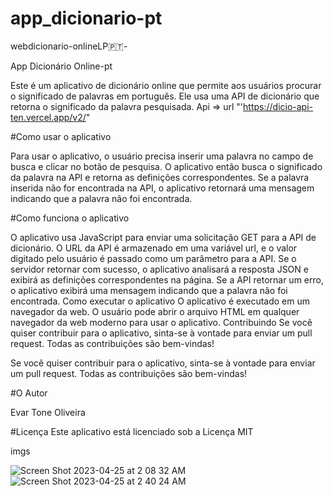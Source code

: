 # app_dicionario-pt
 webdicionario-onlineLP🇵🇹-

App Dicionário Online-pt

Este é um aplicativo de dicionário online que permite aos usuários procurar o significado de palavras em português. Ele usa uma API de dicionário que retorna o significado da palavra pesquisada. Api => url "'https://dicio-api-ten.vercel.app/v2/"

#Como usar o aplicativo

Para usar o aplicativo, o usuário precisa inserir uma palavra no campo de busca e clicar no botão de pesquisa. O aplicativo então busca o significado da palavra na API e retorna as definições correspondentes.
Se a palavra inserida não for encontrada na API, o aplicativo retornará uma mensagem indicando que a palavra não foi encontrada.

#Como funciona o aplicativo

O aplicativo usa JavaScript para enviar uma solicitação GET para a API de dicionário. O URL da API é armazenado em uma variável url, e o valor digitado pelo usuário é passado como um parâmetro para a API.
Se o servidor retornar com sucesso, o aplicativo analisará a resposta JSON e exibirá as definições correspondentes na página.
Se a API retornar um erro, o aplicativo exibirá uma mensagem indicando que a palavra não foi encontrada.
Como executar o aplicativo
O aplicativo é executado em um navegador da web. O usuário pode abrir o arquivo HTML em qualquer navegador da web moderno para usar o aplicativo.
Contribuindo
Se você quiser contribuir para o aplicativo, sinta-se à vontade para enviar um pull request. Todas as contribuições são bem-vindas!


Se você quiser contribuir para o aplicativo, sinta-se à vontade para enviar um pull request. Todas as contribuições são bem-vindas!


#O Autor

Evar Tone Oliveira


#Licença
Este aplicativo está licenciado sob a Licença MIT

imgs 

![Screen Shot 2023-04-25 at 2 08 32 AM](https://user-images.githubusercontent.com/121437726/234156220-a42c8446-456b-409a-8670-b9419d28a50d.jpg)
![Screen Shot 2023-04-25 at 2 40 24 AM](https://user-images.githubusercontent.com/121437726/234156241-ccaaa19a-a896-4415-aa46-ef490d428b09.jpg)

